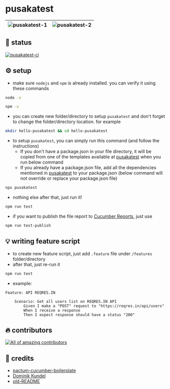 
# pusakatest

[comment]: [![asciicast](https://asciinema.org/a/511165.svg)](https://asciinema.org/a/511165)

| ![pusakatest-1](https://github.com/user-attachments/assets/11d8c57b-a0b7-434d-86b1-16bbc4b19199) | ![pusakatest-2](https://github.com/user-attachments/assets/d8d4ddaa-f41d-46ab-8583-4a43e3a0d433) |
| --- | --- |

## :construction_worker: status
[![pusakatest-ci](https://github.com/depapp/pusakatest/actions/workflows/ci.yml/badge.svg?branch=main)](https://github.com/depapp/pusakatest/actions/workflows/ci.yml)

## :gear: setup
- make sure `nodejs` and `npm` is already installed. you can verify it using these commands
```bash
node -v
```
```bash
npm -v
```
- you can create new folder/directory to setup `pusakatest` and don't forget to change the folder/directory location. for example
```bash
mkdir hello-pusakatest && cd hello-pusakatest
```
- to setup `pusakatest`, you can simply run this command (and follow the instructions)
  - If you don't have a package.json in your file directory, it will be copied from one of the templates available at [pusakatest](https://github.com/depapp/pusakatest/blob/644409e90fe29f9cdab3b0da3ab9bf497150da79/templates/english/package.json#L20) when you run below command
  - If you already have a package.json file, add all the dependencies mentioned in [pusakatest](https://github.com/depapp/pusakatest/blob/644409e90fe29f9cdab3b0da3ab9bf497150da79/templates/english/package.json#L20) to your package.json (below command will not override or replace your package.json file)
```bash
npx pusakatest
```
- nothing else after that, just run it!
```bash
npm run test
```
- if you want to publish the file report to [Cucumber Reports](https://reports.cucumber.io), just use
```bash
npm run test-publish
```

## :bulb: writing feature script
- to create new feature script, just add `.feature` file under `/features` folder/directory
- after that, just re-run it
```bash
npm run test
```
- example:
```gherkin
Feature: API REQRES.IN

    Scenario: Get all users list on REQRES.IN API
        Given I make a "POST" request to "https://reqres.in/api/users"
        When I receive a response
        Then I expect response should have a status "200"
```

## :fire: contributors
<a href="https://github.com/depapp/pusakatest/graphs/contributors"><img src="https://contrib.rocks/image?repo=depapp/pusakatest" alt="All of amazing contributors"></a>

## :bookmark: credits
- [pactum-cucumber-boilerplate](https://github.com/pactumjs/pactum-cucumber-boilerplate)
- [Dominik Kundel](https://www.twilio.com/blog/how-to-build-a-cli-with-node-js)
- [old-README](https://github.com/depapp/pusakatest/tree/0af4d1c0a0ce712fd2380f8de50b1562134468e4#readme)
